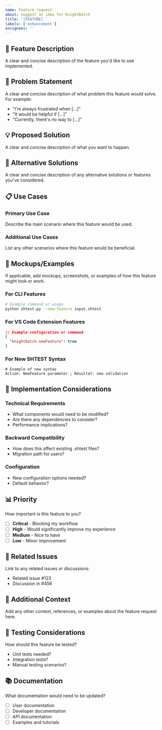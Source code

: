 ```yaml
---
name: Feature request
about: Suggest an idea for KnightBatch
title: '[FEATURE] '
labels: ['enhancement']
assignees: ''
---
```


## 🚀 Feature Description

A clear and concise description of the feature you'd like to see implemented.

## 🎯 Problem Statement

A clear and concise description of what problem this feature would solve. For example:
- "I'm always frustrated when [...]"
- "It would be helpful if [...]"
- "Currently, there's no way to [...]"

## 💡 Proposed Solution

A clear and concise description of what you want to happen.

## 🔄 Alternative Solutions

A clear and concise description of any alternative solutions or features you've considered.

## 📋 Use Cases

### Primary Use Case
Describe the main scenario where this feature would be used.

### Additional Use Cases
List any other scenarios where this feature would be beneficial.

## 🎨 Mockups/Examples

If applicable, add mockups, screenshots, or examples of how this feature might look or work.

### For CLI Features
```bash
# Example command or usage
python shtest.py --new-feature input.shtest
```

### For VS Code Extension Features
```json
// Example configuration or command
{
  "knightbatch.newFeature": true
}
```

### For New SHTEST Syntax
```shtest
# Example of new syntax
Action: NewFeature parameter ; Résultat: new validation
```

## 🔧 Implementation Considerations

### Technical Requirements
- What components would need to be modified?
- Are there any dependencies to consider?
- Performance implications?

### Backward Compatibility
- How does this affect existing .shtest files?
- Migration path for users?

### Configuration
- New configuration options needed?
- Default behavior?

## 📊 Priority

How important is this feature to you?
- [ ] **Critical** - Blocking my workflow
- [ ] **High** - Would significantly improve my experience
- [ ] **Medium** - Nice to have
- [ ] **Low** - Minor improvement

## 🔗 Related Issues

Link to any related issues or discussions:
- Related issue #123
- Discussion in #456

## 📝 Additional Context

Add any other context, references, or examples about the feature request here.

## 🧪 Testing Considerations

How should this feature be tested?
- Unit tests needed?
- Integration tests?
- Manual testing scenarios?

## 📚 Documentation

What documentation would need to be updated?
- [ ] User documentation
- [ ] Developer documentation
- [ ] API documentation
- [ ] Examples and tutorials 